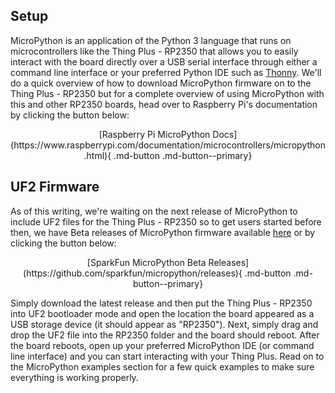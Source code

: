 



## Setup

MicroPython is an application of the Python 3 language that runs on microcontrollers like the Thing Plus - RP2350 that allows you to easily interact with the board directly over a USB serial interface through either a command line interface or your preferred Python IDE such as [Thonny](https://thonny.org/). We'll do a quick overview of how to download MicroPython firmware on to the Thing Plus - RP2350 but for a complete overview of using MicroPython with this and other RP2350 boards, head over to Raspberry Pi's documentation by clicking the button below:

<center>
    [Raspberry Pi MicroPython Docs](https://www.raspberrypi.com/documentation/microcontrollers/micropython.html){ .md-button .md-button--primary}
</center>

## UF2 Firmware

As of this writing, we're waiting on the next release of MicroPython to include UF2 files for the Thing Plus - RP2350 so to get users started before then, we have Beta releases of MicroPython firmware available [here](https://github.com/sparkfun/micropython/releases) or by clicking the button below:

<center>
    [SparkFun MicroPython Beta Releases](https://github.com/sparkfun/micropython/releases){ .md-button .md-button--primary}
</center>

Simply download the latest release and then put the Thing Plus - RP2350 into UF2 bootloader mode and open the location the board appeared as a USB storage device (it should appear as "RP2350"). Next, simply drag and drop the UF2 file into the RP2350 folder and the board should reboot. After the board reboots, open up your preferred MicroPython IDE (or command line interface) and you can start interacting with your Thing Plus. Read on to the MicroPython examples section for a few quick examples to make sure everything is working properly.